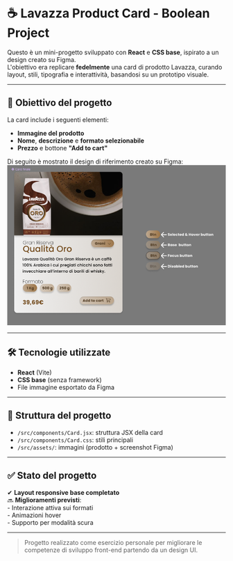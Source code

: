 # ☕ Lavazza Product Card - Boolean Project

Questo è un mini-progetto sviluppato con **React** e **CSS base**, ispirato a un design creato su Figma.  
L'obiettivo era replicare **fedelmente** una card di prodotto Lavazza, curando layout, stili, tipografia e interattività, basandosi su un prototipo visuale.

---

## 🎯 Obiettivo del progetto

La card include i seguenti elementi:  
- **Immagine del prodotto**  
- **Nome**, **descrizione** e **formato selezionabile**  
- **Prezzo** e bottone **"Add to cart"**

Di seguito è mostrato il design di riferimento creato su Figma:  
![Goal della card](./src/assets/screenshot-card-goal.png)

---

## 🛠️ Tecnologie utilizzate

- **React** (Vite)
- **CSS base** (senza framework)
- File immagine esportato da Figma

---

## 📁 Struttura del progetto

- `/src/components/Card.jsx`: struttura JSX della card  
- `/src/components/Card.css`: stili principali  
- `/src/assets/`: immagini (prodotto + screenshot Figma)

---

## ✅ Stato del progetto

✔ **Layout responsive base completato**  
🔜 **Miglioramenti previsti**:  
    - Interazione attiva sui formati  
    - Animazioni hover  
    - Supporto per modalità scura

---

> Progetto realizzato come esercizio personale per migliorare le competenze di sviluppo front-end partendo da un design UI.
